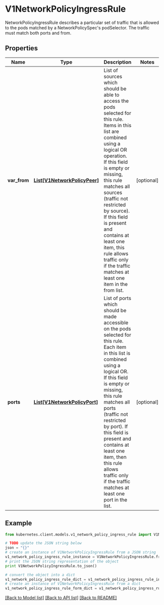 # V1NetworkPolicyIngressRule

NetworkPolicyIngressRule describes a particular set of traffic that is allowed to the pods matched by a NetworkPolicySpec's podSelector. The traffic must match both ports and from.

## Properties
Name | Type | Description | Notes
------------ | ------------- | ------------- | -------------
**var_from** | [**List[V1NetworkPolicyPeer]**](V1NetworkPolicyPeer.md) | List of sources which should be able to access the pods selected for this rule. Items in this list are combined using a logical OR operation. If this field is empty or missing, this rule matches all sources (traffic not restricted by source). If this field is present and contains at least one item, this rule allows traffic only if the traffic matches at least one item in the from list. | [optional] 
**ports** | [**List[V1NetworkPolicyPort]**](V1NetworkPolicyPort.md) | List of ports which should be made accessible on the pods selected for this rule. Each item in this list is combined using a logical OR. If this field is empty or missing, this rule matches all ports (traffic not restricted by port). If this field is present and contains at least one item, then this rule allows traffic only if the traffic matches at least one port in the list. | [optional] 

## Example

```python
from kubernetes.client.models.v1_network_policy_ingress_rule import V1NetworkPolicyIngressRule

# TODO update the JSON string below
json = "{}"
# create an instance of V1NetworkPolicyIngressRule from a JSON string
v1_network_policy_ingress_rule_instance = V1NetworkPolicyIngressRule.from_json(json)
# print the JSON string representation of the object
print V1NetworkPolicyIngressRule.to_json()

# convert the object into a dict
v1_network_policy_ingress_rule_dict = v1_network_policy_ingress_rule_instance.to_dict()
# create an instance of V1NetworkPolicyIngressRule from a dict
v1_network_policy_ingress_rule_form_dict = v1_network_policy_ingress_rule.from_dict(v1_network_policy_ingress_rule_dict)
```
[[Back to Model list]](../README.md#documentation-for-models) [[Back to API list]](../README.md#documentation-for-api-endpoints) [[Back to README]](../README.md)


